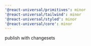 ```yaml
---
'@react-universal/primitives': minor
'@react-universal/tailwind': minor
'@react-universal/styled': minor
'@react-universal/core': minor
---
```


publish with changesets

